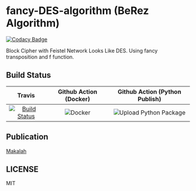 # fancy-DES-algorithm (BeRez Algorithm)

[![Codacy Badge](https://api.codacy.com/project/badge/Grade/8720d423a7f34034aac1b1b571e51157)](https://app.codacy.com/app/berviantoleo/fancy-DES-algorithm?utm_source=github.com&utm_medium=referral&utm_content=berv-uni-project/fancy-DES-algorithm&utm_campaign=Badge_Grade_Settings)

Block Cipher with Feistel Network Looks Like DES. Using fancy transposition and f function.

## Build Status

| Travis | Github Action (Docker) | Github Action (Python Publish) |
|:------:|:----------------------:|:------------------------------:|
| [![Build Status](https://travis-ci.com/berv-uni-project/fancy-DES-algorithm.svg?branch=master)](https://travis-ci.com/berv-uni-project/fancy-DES-algorithm) | ![Docker](https://github.com/berv-uni-project/fancy-DES-algorithm/workflows/Docker/badge.svg) | ![Upload Python Package](https://github.com/berv-uni-project/fancy-DES-algorithm/workflows/Upload%20Python%20Package/badge.svg) |

## Publication

[Makalah](http://informatika.stei.itb.ac.id/~rinaldi.munir/Kriptografi/2017-2018/Makalah1-2018/Makalah1-Kripto-2018-05b.pdf)

## LICENSE

MIT

